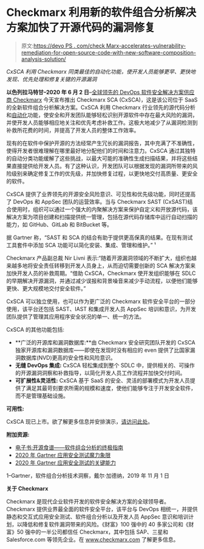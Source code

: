 # Checkmarx 利用新的软件组合分析解决方案加快了开源代码的漏洞修复

> 原文:[https://devo PS . com/check Marx-accelerates-vulnerability-remediation-for-open-source-code-with-new-software-composition-analysis-solution/](https://devops.com/checkmarx-accelerates-vulnerability-remediation-for-open-source-code-with-new-software-composition-analysis-solution/)

*CxSCA 利用 Checkmarx 同类最佳的自动化功能，使开发人员能够更早、更快地发现、优先处理和修复关键的开源漏洞*

**以色列拉马特甘–2020 年 6 月 2 日**–[全球领先的 DevOps 软件安全解决方案供应商 Checkmarx](http://www.checkmarx.com/) 今天宣布推出 Checkmarx SCA (CxSCA)，这是该公司位于 SaaS 的全新软件组合分析解决方案。CxSCA 利用 Checkmarx 行业领先的源代码分析和[自动化](https://www.checkmarx.com/press-releases/checkmarx-simplifies-automation-ast-modern-development-and-devops)功能，使安全和开发团队能够轻松识别开源软件中存在最大风险的漏洞，并使开发人员能够相应地关注和优先考虑补救工作。这极大地减少了从漏洞检测到补救所花费的时间，并提高了开发人员的整体工作效率。

现有的在软件中保护开源的方法经常产生冗长的漏洞报告，其中充满了不准确性，使得开发者很难理解在哪里最好地分配他们的时间和注意力。CxSCA 通过其独特的自动分类功能缓解了这些挑战，以最大可能的准确性生成扫描结果，并将这些结果直接提供给开发人员。有了这种认识，开发团队可以根据发现的漏洞所带来的风险级别来确定修复工作的优先级，并加快修复过程，以更快地交付高质量、更安全的软件。

CxSCA 提供了业界领先的开源安全风险意识、可见性和优先级功能，同时还提高了 DevOps 和 AppSec 团队的运营效率。当与 Checkmarx SAST (CxSAST)结合使用时，组织可以通过一个强大的内聚解决方案来保护自定义和开放源代码，该解决方案为项目创建和扫描提供统一管理，包括在源代码存储库中运行自动扫描的能力，如 GitHub、GitLab 和 BitBucket 等。

据 Gartner 称，“SAST 和 SCA 的结合有助于提供更高保真的结果。在现有测试工具套件中添加 SCA 功能可以简化安装、集成、管理和维护。” ¹

Checkmarx 产品副总裁 Nir Livni 表示:“随着开源漏洞领域的不断扩大，组织也越来越多地将安全责任转移到开发人员身上，从而迫切需要创新的 SCA 解决方案来加快开发人员的补救周期。“借助 CxSCA，Checkmarx 使开发组织能够在 SDLC 的早期解决开源漏洞，并通过减少误报和背景噪音来减少手动流程，以便他们能够更快、更大规模地交付安全软件。”

CxSCA 可以独立使用，也可以作为更广泛的 Checkmarx 软件安全平台的一部分使用，该平台还包括 SAST、IAST 和集成开发人员 AppSec 培训和意识，为开发团队提供了管理其应用程序安全状况的单一、统一的方法。

CxSCA 的其他功能包括:

*   **广泛的开源库和漏洞数据库:**由 Checkmarx 安全研究团队开发的 CxSCA 独家开源库和漏洞数据库——即使在发现时没有相应的 even 提供了比国家漏洞数据库(NVD)更高的安全性和风险意识。
*   **无缝 DevOps 集成:** CxSCA 轻松集成到整个 SDLC 中，提供相关的、可操作的开源漏洞洞察和补救指导，以简化开发人员工作流程并加快交付时间。
*   **可扩展性&灵活性:** CxSCA 基于 SaaS 的安全、灵活的部署模式为开发人员提供了满足其最苛刻要求所需的规模和速度，使他们能够专注于开发安全软件，而不是管理基础设施。

**可用性:**

CxSCA 现已上市。欲了解更多信息并安排演示，[请访问此处](https://www.checkmarx.com/products/software-composition-analysis)。

**附加资源:**

*   [电子书:开源食谱——软件组合分析的终极指南](https://info.checkmarx.com/wp-sca-cookbook?utm_source=pr&utm_medium=referral&utm_search_query=SCA20%25Cookbook)
*   [2020 年 Gartner 应用安全测试魔力象限](https://info.checkmarx.com/gartner-mq-2020)
*   [2020 年 Gartner 应用安全测试的关键能力](https://info.checkmarx.com/gartner-critical-capabilities-2020)

1–Gartner，软件组合分析技术洞察，戴尔·加德纳，2019 年 11 月 1 日

**关于 Checkmarx**

Checkmarx 是现代企业软件开发的软件安全解决方案的全球领导者。Checkmarx 提供业界最全面的软件安全平台，该平台与 DevOps 相统一，并提供静态和交互式应用安全测试、软件组合分析以及开发人员 AppSec 意识和培训计划，以降低和修复软件漏洞带来的风险。《财富》100 强中的 40 多家公司和《财富》50 强中的一半公司都信任 Checkmarx，其中包括 SAP、三星和 Salesforce.com 等领先企业。在 www.checkmarx.com 了解更多信息。